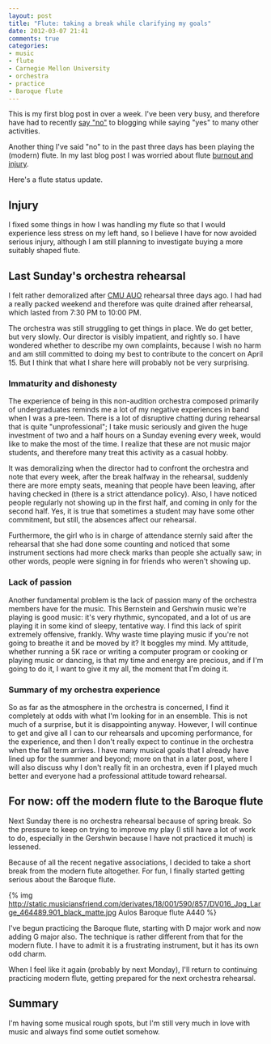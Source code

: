 ```yaml
---
layout: post
title: "Flute: taking a break while clarifying my goals"
date: 2012-03-07 21:41
comments: true
categories:
- music
- flute
- Carnegie Mellon University
- orchestra
- practice
- Baroque flute
---
```

This is my first blog post in over a week. I've been very busy, and therefore have had to recently [say "no"](http://franklinchen.com/blog/2012/02/23/saying-no-in-order-to-say-yes/) to blogging while saying "yes" to many other activities.

Another thing I've said "no" to in the past three days has been playing the (modern) flute. In my last blog post I was worried about flute [burnout and injury](http://franklinchen.com/blog/2012/02/27/flute-practice-dealing-with-burnout-and-injury).

Here's a flute status update.

<!--more-->

## Injury

I fixed some things in how I was handling my flute so that I would experience less stress on my left hand, so I believe I have for now avoided serious injury, although I am still planning to investigate buying a more suitably shaped flute.

## Last Sunday's orchestra rehearsal

I felt rather demoralized after [CMU AUO](http://www.andrew.cmu.edu/user/auo/) rehearsal three days ago. I had had a really packed weekend and therefore was quite drained after rehearsal, which lasted from 7:30 PM to 10:00 PM.

The orchestra was still struggling to get things in place. We do get better, but very slowly. Our director is visibly impatient, and rightly so. I have wondered whether to describe my own complaints, because I wish no harm and am still committed to doing my best to contribute to the concert on April 15. But I think that what I share here will probably not be very surprising.

### Immaturity and dishonesty

The experience of being in this non-audition orchestra composed primarily of undergraduates reminds me a lot of my negative experiences in band when I was a pre-teen. There is a lot of disruptive chatting during rehearsal that is quite "unprofessional"; I take music seriously and given the huge investment of two and a half hours on a Sunday evening every week, would like to make the most of the time. I realize that these are not music major students, and therefore many treat this activity as a casual hobby.

It was demoralizing when the director had to confront the orchestra and note that every week, after the break halfway in the rehearsal, suddenly there are more empty seats, meaning that people have been leaving, after having checked in (there is a strict attendance policy). Also, I have noticed people regularly not showing up in the first half, and coming in only for the second half. Yes, it is true that sometimes a student may have some other commitment, but still, the absences affect our rehearsal.

Furthermore, the girl who is in charge of attendance sternly said after the rehearsal that she had done some counting and noticed that some instrument sections had more check marks than people she actually saw; in other words, people were signing in for friends who weren't showing up.

### Lack of passion

Another fundamental problem is the lack of passion many of the orchestra members have for the music. This Bernstein and Gershwin music we're playing is good music: it's very rhythmic, syncopated, and a lot of us are playing it in some kind of sleepy, tentative way. I find this lack of spirit extremely offensive, frankly. Why waste time playing music if you're not going to breathe it and be moved by it? It boggles my mind. My attitude, whether running a 5K race or writing a computer program or cooking or playing music or dancing, is that my time and energy are precious, and if I'm going to do it, I want to give it my all, the moment that I'm doing it.

### Summary of my orchestra experience

So as far as the atmosphere in the orchestra is concerned, I find it completely at odds with what I'm looking for in an ensemble. This is not much of a surprise, but it is disappointing anyway. However, I will continue to get and give all I can to our rehearsals and upcoming performance, for the experience, and then I don't really expect to continue in the orchestra when the fall term arrives. I have many musical goals that I already have lined up for the summer and beyond; more on that in a later post, where I will also discuss why I don't really fit in an orchestra, even if I played much better and everyone had a professional attitude toward rehearsal.

## For now: off the modern flute to the Baroque flute

Next Sunday there is no orchestra rehearsal because of spring break. So the pressure to keep on trying to improve my play (I still have a lot of work to do, especially in the Gershwin because I have not practiced it much) is lessened.

Because of all the recent negative associations, I decided to take a short break from the modern flute altogether. For fun, I finally started getting serious about the Baroque flute.

{% img http://static.musiciansfriend.com/derivates/18/001/590/857/DV016_Jpg_Large_464489.901_black_matte.jpg Aulos Baroque flute A440 %}

I've begun practicing the Baroque flute, starting with D major work and now adding G major also. The technique is rather different from that for the modern flute. I have to admit it is a frustrating instrument, but it has its own odd charm.

When I feel like it again (probably by next Monday), I'll return to continuing practicing modern flute, getting prepared for the next orchestra rehearsal.

## Summary

I'm having some musical rough spots, but I'm still very much in love with music and always find some outlet somehow.

